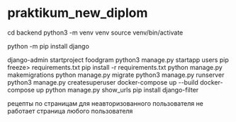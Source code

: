 # praktikum_new_diplom
cd backend
python3 -m venv venv
source venv/bin/activate

python -m pip install django

django-admin startproject foodgram
python3 manage.py startapp users
pip freeze> requirements.txt
pip install -r requirements.txt
python manage.py makemigrations
python manage.py migrate
python3 manage.py runserver
python3 manage.py createsuperuser
docker-compose up --build
docker-compose up
python manage.py show_urls
pip install django-filter

рецепты по страницам
для неавторизованного пользователя не работает страница любого пользователя


